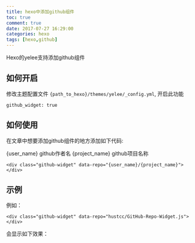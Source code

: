 ```yaml
---
title: hexo中添加github组件
toc: true
comment: true
date: 2017-07-27 16:29:00
categories: hexo
tags: [hexo,github]
---
```





Hexo的yelee支持添加github组件

<!--more-->

## 如何开启

修改主题配置文件 `{path_to_hexo}/themes/yelee/_config.yml`, 开启此功能

```
github_widget: true
```

## 如何使用

在文章中想要添加github组件的地方添加如下代码:

{user_name} github作者名
{project_name} github项目名称

```
<div class="github-widget" data-repo="{user_name}/{project_name}"></div>
```


## 示例

例如：

```
<div class="github-widget" data-repo="hustcc/GitHub-Repo-Widget.js"></div>
```

会显示如下效果：

<div class="github-widget" data-repo="hustcc/GitHub-Repo-Widget.js"></div>

